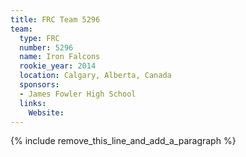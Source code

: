```yaml
---
title: FRC Team 5296
team:
  type: FRC
  number: 5296
  name: Iron Falcons
  rookie_year: 2014
  location: Calgary, Alberta, Canada
  sponsors:
  - James Fowler High School
  links:
    Website:
---
```


{% include remove_this_line_and_add_a_paragraph %}